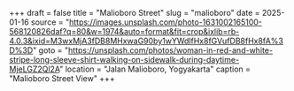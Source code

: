 +++
draft = false
title = "Malioboro Street"
slug = "malioboro"
date = 2025-01-16
source = "https://images.unsplash.com/photo-1631002165100-568120826daf?q=80&w=1974&auto=format&fit=crop&ixlib=rb-4.0.3&ixid=M3wxMjA3fDB8MHxwaG90by1wYWdlfHx8fGVufDB8fHx8fA%3D%3D"
goto = "https://unsplash.com/photos/woman-in-red-and-white-stripe-long-sleeve-shirt-walking-on-sidewalk-during-daytime-MjeLGZ2Ql2A"
location = "Jalan Malioboro, Yogyakarta"
caption = "Malioboro Street View"
+++
